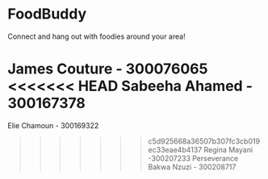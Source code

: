 # FoodBuddy
Connect and hang out with foodies around your area!

James Couture - 300076065
<<<<<<< HEAD
Sabeeha Ahamed -  300167378
=======
Elie Chamoun - 300169322
>>>>>>> c5d925668a36507b307fc3cb019ec33eae4b4137
Regina Mayani -300207233
Perseverance Bakwa Nzuzi - 300208717
